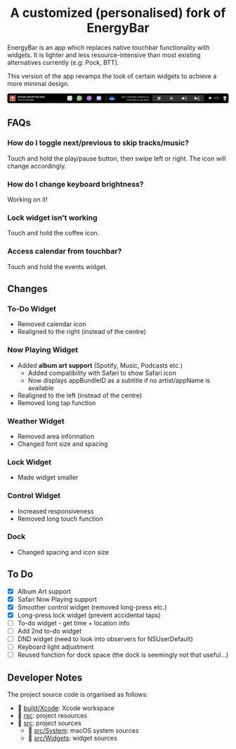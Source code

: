 <h1 align="center">
    A customized (personalised) fork of EnergyBar<br/>
</h1>

EnergyBar is an app which replaces native touchbar functionality with widgets. It is lighter and less resource-intensive than most existing alternatives currently (e.g: Pock, BTT).

This version of the app revamps the look of certain widgets to achieve a more minimal design.

![Touchbar](doc/touchbarmockup.png)

## FAQs
### How do I toggle next/previous to skip tracks/music?
Touch and hold the play/pause button, then swipe left or right. The icon will change accordingly.

### How do I change keyboard brightness?
Working on it!

### Lock widget isn't working
Touch and hold the coffee icon.

### Access calendar from touchbar?
Touch and hold the events widget.

## Changes
### To-Do Widget
- Removed calendar icon
- Realigned to the right (instead of the centre)

### Now Playing Widget
- Added **album art support** (Spotify, Music, Podcasts etc.)       
    -  Added compatibility with Safari to show Safari icon
    -  Now displays appBundleID as a subtitle if no artist/appName is available
- Realigned to the left (instead of the centre)
- Removed long tap function

### Weather Widget
- Removed area information
- Changed font size and spacing

### Lock Widget
- Made widget smaller

### Control Widget
- Increased responsiveness
- Removed long touch function

### Dock
- Changed spacing and icon size

## To Do
- [x] Album Art support
- [x] Safari Now Playing support
- [x] Smoother control widget (removed long-press etc.)
- [x] Long-press lock widget (prevent accidental taps)
- [ ] To-do widget - get time + location info
- [ ] Add 2nd to-do widget
- [ ] DND widget (need to look into observers for NSUserDefault)
- [ ] Keyboard light adjustment
- [ ] Reused function for dock space (the dock is seemingly not that useful...)

## Developer Notes

The project source code is organised as follows:

* :file_folder: [build/Xcode](build/Xcode): Xcode workspace
* :file_folder: [rsc](rsc): project resources
* :file_folder: [src](src): project sources
    * :file_folder: [src/System](src/System): macOS system sources
    * :file_folder: [src/Widgets](src/Widgets): widget sources
